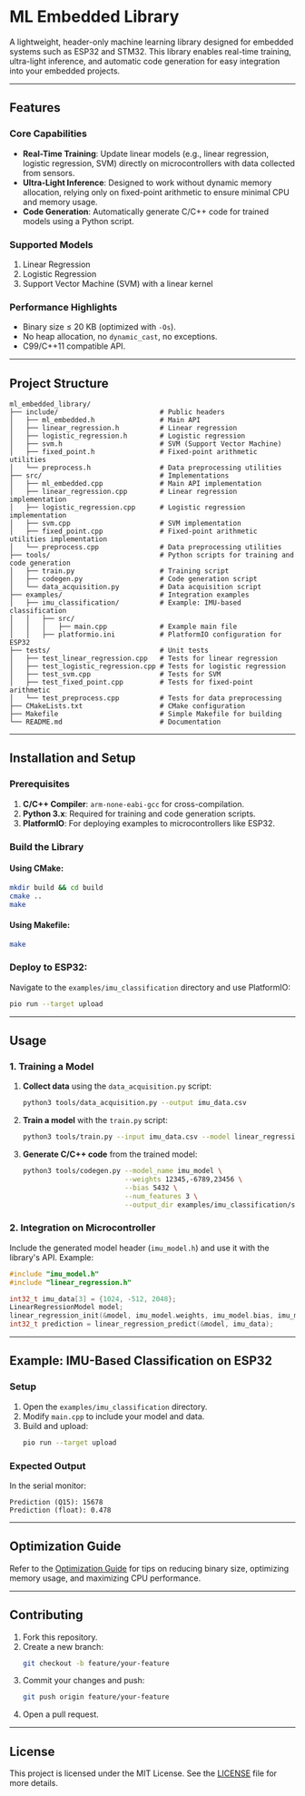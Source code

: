 # ML Embedded Library

A lightweight, header-only machine learning library designed for embedded systems such as ESP32 and STM32. This library enables real-time training, ultra-light inference, and automatic code generation for easy integration into your embedded projects.

---

## Features

### Core Capabilities
- **Real-Time Training**: Update linear models (e.g., linear regression, logistic regression, SVM) directly on microcontrollers with data collected from sensors.
- **Ultra-Light Inference**: Designed to work without dynamic memory allocation, relying only on fixed-point arithmetic to ensure minimal CPU and memory usage.
- **Code Generation**: Automatically generate C/C++ code for trained models using a Python script.

### Supported Models
1. Linear Regression
2. Logistic Regression
3. Support Vector Machine (SVM) with a linear kernel

### Performance Highlights
- Binary size ≤ 20 KB (optimized with `-Os`).
- No heap allocation, no `dynamic_cast`, no exceptions.
- C99/C++11 compatible API.

---

## Project Structure

```
ml_embedded_library/
├── include/                         # Public headers
│   ├── ml_embedded.h                # Main API
│   ├── linear_regression.h          # Linear regression
│   ├── logistic_regression.h        # Logistic regression
│   ├── svm.h                        # SVM (Support Vector Machine)
│   ├── fixed_point.h                # Fixed-point arithmetic utilities
│   └── preprocess.h                 # Data preprocessing utilities
├── src/                             # Implementations
│   ├── ml_embedded.cpp              # Main API implementation
│   ├── linear_regression.cpp        # Linear regression implementation
│   ├── logistic_regression.cpp      # Logistic regression implementation
│   ├── svm.cpp                      # SVM implementation
│   ├── fixed_point.cpp              # Fixed-point arithmetic utilities implementation
│   └── preprocess.cpp               # Data preprocessing utilities
├── tools/                           # Python scripts for training and code generation
│   ├── train.py                     # Training script
│   ├── codegen.py                   # Code generation script
│   └── data_acquisition.py          # Data acquisition script
├── examples/                        # Integration examples
│   ├── imu_classification/          # Example: IMU-based classification
│   │   ├── src/
│   │   │   ├── main.cpp             # Example main file
│   │   ├── platformio.ini           # PlatformIO configuration for ESP32
├── tests/                           # Unit tests
│   ├── test_linear_regression.cpp   # Tests for linear regression
│   ├── test_logistic_regression.cpp # Tests for logistic regression
│   ├── test_svm.cpp                 # Tests for SVM
│   ├── test_fixed_point.cpp         # Tests for fixed-point arithmetic
│   └── test_preprocess.cpp          # Tests for data preprocessing
├── CMakeLists.txt                   # CMake configuration
├── Makefile                         # Simple Makefile for building
└── README.md                        # Documentation
```

---

## Installation and Setup

### Prerequisites
1. **C/C++ Compiler**: `arm-none-eabi-gcc` for cross-compilation.
2. **Python 3.x**: Required for training and code generation scripts.
3. **PlatformIO**: For deploying examples to microcontrollers like ESP32.

### Build the Library
#### Using CMake:
```bash
mkdir build && cd build
cmake ..
make
```

#### Using Makefile:
```bash
make
```

### Deploy to ESP32:
Navigate to the `examples/imu_classification` directory and use PlatformIO:
```bash
pio run --target upload
```

---

## Usage

### 1. Training a Model
1. **Collect data** using the `data_acquisition.py` script:
   ```bash
   python3 tools/data_acquisition.py --output imu_data.csv
   ```

2. **Train a model** with the `train.py` script:
   ```bash
   python3 tools/train.py --input imu_data.csv --model linear_regression --output weights.json
   ```

3. **Generate C/C++ code** from the trained model:
   ```bash
   python3 tools/codegen.py --model_name imu_model \
                            --weights 12345,-6789,23456 \
                            --bias 5432 \
                            --num_features 3 \
                            --output_dir examples/imu_classification/src/
   ```

### 2. Integration on Microcontroller
Include the generated model header (`imu_model.h`) and use it with the library's API. Example:
```cpp
#include "imu_model.h"
#include "linear_regression.h"

int32_t imu_data[3] = {1024, -512, 2048};
LinearRegressionModel model;
linear_regression_init(&model, imu_model.weights, imu_model.bias, imu_model.num_features);
int32_t prediction = linear_regression_predict(&model, imu_data);
```

---

## Example: IMU-Based Classification on ESP32

### Setup
1. Open the `examples/imu_classification` directory.
2. Modify `main.cpp` to include your model and data.
3. Build and upload:
   ```bash
   pio run --target upload
   ```

### Expected Output
In the serial monitor:
```
Prediction (Q15): 15678
Prediction (float): 0.478
```

---

## Optimization Guide

Refer to the [Optimization Guide](OPTIMIZATION_GUIDE.md) for tips on reducing binary size, optimizing memory usage, and maximizing CPU performance.

---

## Contributing

1. Fork this repository.
2. Create a new branch:
   ```bash
   git checkout -b feature/your-feature
   ```
3. Commit your changes and push:
   ```bash
   git push origin feature/your-feature
   ```
4. Open a pull request.

---

## License

This project is licensed under the MIT License. See the [LICENSE](LICENSE) file for more details.